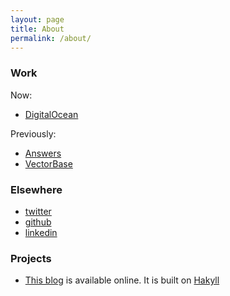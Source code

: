 ```yaml
---
layout: page
title: About
permalink: /about/
---
```


### Work


Now:

* [DigitalOcean](//www.digitalocean.com)

Previously:

* [Answers](//www.answers.com)
* [VectorBase](//www.vectorbase.org)
   
### Elsewhere

* [twitter](//twitter.com/_rbutler_)
* [github](//github.com/rbutler)
* [linkedin][linkedin]

### Projects

* [This blog](//github.com/rbutler/rbutler.github.io) is available online. It is built on [Hakyll](https://jaspervdj.be/hakyll/)

[nd]: //www.nd.edu/
[linkedin]: //www.linkedin.com/in/rbutlerdev
